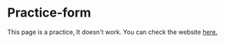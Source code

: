# Practice-form
This page is a practice, It doesn't work.
You can check the website <a href="https://staxegolo.github.io/Practice-form/" target="_blank">here.</a>
